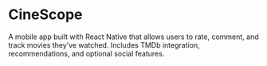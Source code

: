 # CineScope
A mobile app built with React Native that allows users to rate, comment, and track movies they’ve watched. Includes TMDb integration, recommendations, and optional social features.
